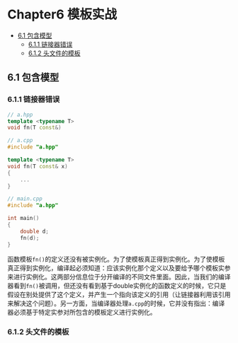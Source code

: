 # Chapter6 模板实战


<!-- vim-markdown-toc GFM -->

* [6.1 包含模型](#61-包含模型)
    - [6.1.1 链接器错误](#611-链接器错误)
    - [6.1.2 头文件的模板](#612-头文件的模板)

<!-- vim-markdown-toc -->



## 6.1 包含模型

### 6.1.1 链接器错误

```c++
// a.hpp
template <typename T>
void fn(T const&)
```

```c++
// a.cpp
#include "a.hpp"

template <typename T>
void fn(T const& x)
{
    ...
}
```

```c++
// main.cpp
#include "a.hpp"

int main()
{
    double d;
    fn(d);
}
```

函数模板`fn()`的定义还没有被实例化。为了使模板真正得到实例化。为了使模板真正得到实例化，编译起必须知道：应该实例化那个定义以及要给予哪个模板实参来进行实例化。这两部分信息位于分开编译的不同文件里面。因此，当我们的编译器看到`fn()`被调用，但还没有看到基于double实例化的函数定义的时候，它只是假设在别处提供了这个定义，并产生一个指向该定义的引用（让链接器利用该引用来解决这个问题）。另一方面，当编译器处理`a.cpp`的时候，它并没有指出：编译器必须基于特定实参对所包含的模板定义进行实例化。

### 6.1.2 头文件的模板


